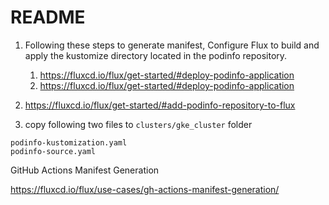 # README
1. Following these steps to generate manifest, Configure Flux to build and apply the kustomize directory located in the podinfo repository.

   1. https://fluxcd.io/flux/get-started/#deploy-podinfo-application
   2. https://fluxcd.io/flux/get-started/#deploy-podinfo-application
   
2. https://fluxcd.io/flux/get-started/#add-podinfo-repository-to-flux

3. copy following two files to `clusters/gke_cluster` folder
```
podinfo-kustomization.yaml
podinfo-source.yaml
```


GitHub Actions Manifest Generation

https://fluxcd.io/flux/use-cases/gh-actions-manifest-generation/
